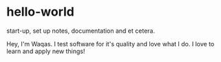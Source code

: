 # hello-world
start-up, set up notes, documentation and et cetera.

Hey, I'm Waqas. I test software for it's quality and love what I do. I love to learn and apply new things!

<!-- just a line of comment -->
